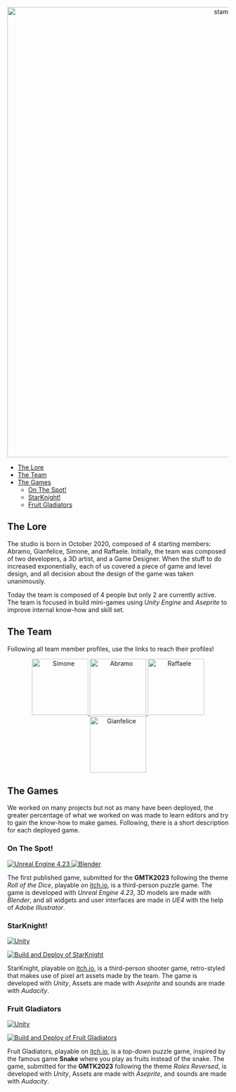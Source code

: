 <p align="center">
  <img src="https://user-images.githubusercontent.com/39314951/158068553-e372c491-340f-4e2b-b809-2698d3ae0112.png" width="1024" title="stampede logo" />
</p>

- [The Lore](#the-lore)
- [The Team](#the-team)
- [The Games](#the-games)
  - [On The Spot!](#on-the-spot)
  - [StarKnight!](#starknight)
  - [Fruit Gladiators](#fruit-gladiators)

## The Lore
The studio is born in October 2020, composed of 4 starting members: Abramo, Gianfelice, Simone, and Raffaele. Initially, the team was composed of two developers, a 3D artist, and a Game Designer. When the stuff to do increased exponentially, each of us covered a piece of game and level design, and all decision about the design of the game was taken unanimously.

Today the team is composed of 4 people but only 2 are currently active. The team is focused in build mini-games using _Unity Engine_ and _Aseprite_ to improve internal know-how and skill set.

## The Team
Following all team member profiles, use the links to reach their profiles!
<p align="center">
  <a href="https://github.com/simone-lungarella"> <img src="https://github.com/simone-lungarella.png" title="Simone" weight="128" height="128" /> </a>
  <a href="https://github.com/Lincoln-Ab"> <img src="https://github.com/Lincoln-Ab.png" title="Abramo" weight="128" height="128" /> </a>
  <a href="https://github.com/RLungarella13"> <img src="https://github.com/lungarella-raffaele.png" title="Raffaele" weight="128" height="128" /> </a>
  <a href="https://github.com/GianfeliceLNG"> <img src="https://github.com/GianfeliceLNG.png" title="Gianfelice" weight="128" height="128" /> </a>
</p>

## The Games
We worked on many projects but not as many have been deployed, the greater percentage of what we worked on was made to learn editors and try to gain the know-how to make games. Following, there is a short description for each deployed game.

### On The Spot!
<a href="https://www.unrealengine.com/en-US/"> <img src="https://img.shields.io/badge/-Unreal%20Engine-313131?style=for-the-badge&logo=unreal-engine&logoColor=white" title="Unreal Engine 4.23" /> </a>
<a href="https://www.blender.org/"> <img src="https://img.shields.io/badge/blender-%23F5792A.svg?style=for-the-badge&logo=blender&logoColor=white" title="Blender" /> </a>

The first published game, submitted for the **GMTK2023** following the theme *Roll of the Dice*, playable on [itch.io](https://surveiior.itch.io/on-the-spot), is a third-person puzzle game. The game is developed with *Unreal Engine 4.23*, 3D models are made with *Blender*, and all widgets and user interfaces are made in *UE4* with the help of *Adobe Illustrator*.
  
### StarKnight!
<a href="https://unity.com/"> <img src="https://img.shields.io/badge/Unity-100000?style=for-the-badge&logo=unity&logoColor=white" title="Unity" /> </a>

[![Build and Deploy of StarKnight](https://github.com/StampedeStudios/StartKnight/actions/workflows/build-and-deploy.yml/badge.svg)](https://github.com/StampedeStudios/StartKnight/actions/workflows/build-and-deploy.yml)

StarKnight, playable on [itch.io](https://surveiior.itch.io/starknight), is a third-person shooter game, retro-styled that makes use of pixel art assets made by the team. The game is developed with *Unity*, Assets are made with *Aseprite* and sounds are made with *Audacity*.
  
### Fruit Gladiators
<a href="https://unity.com/"> <img src="https://img.shields.io/badge/Unity-100000?style=for-the-badge&logo=unity&logoColor=white" title="Unity" /> </a>

[![Build and Deploy of Fruit Gladiators](https://github.com/StampedeStudios/FruitGlaidators/actions/workflows/build-and-deploy.yml/badge.svg)](https://github.com/StampedeStudios/FruitGlaidators/actions/workflows/build-and-deploy.yml)

Fruit Gladiators, playable on [itch.io](https://surveiior.itch.io/fruitgladiators), is a top-down puzzle game, inspired by the famous game **Snake** where you play as fruits instead of the snake. The game, submitted for the **GMTK2023** following the theme *Roles Reversed*, is developed with *Unity*, Assets are made with *Aseprite*, and sounds are made with *Audacity*.
